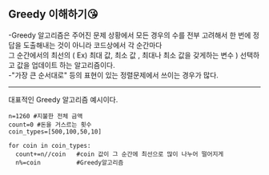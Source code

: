 **Greedy 이해하기😘**
---

-Greedy 알고리즘은 주어진 문제 상황에서 모든 경우의 수를 전부 고려해서 한 번에 정답을 도출해내는 것이 아니라 코드상에서 각 순간마다  
그 순간에서의 최선의 ( Ex) 최대 값, 최소 값 , 최대나 최소 값을 갖게하는 변수 ) 선택하고 값을 업데이트 하는 알고리즘이다.  
-"가장 큰 순서대로" 등의 표현이 있는 정렬문제에서 쓰이는 경우가 많다.

---
대표적인 Greedy 알고리즘 예시이다.
```
n=1260 #지불한 전체 금액
count=0 #돈을 거스르는 횟수
coin_types=[500,100,50,10]

for coin in coin_types:  
  count+=n//coin   #coin 값이 그 순간에 최선으로 많이 나누어 떨어지게
  n%=coin          #Greedy알고리즘
```
